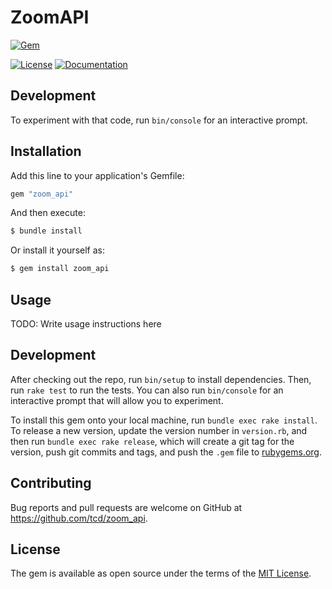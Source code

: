 # ZoomAPI

[![Gem](https://img.shields.io/gem/v/zoom_api)][rubygems]
<!-- [![Build Status](https://travis-ci.org/tcd/zoom_api.svg?branch=master)][travis-ci] -->
<!-- [![Coverage Status](https://coveralls.io/repos/github/tcd/zoom_api/badge.svg?branch=master)][coveralls] -->
[![License](https://img.shields.io/github/license/tcd/zoom_api)][license]
[![Documentation](http://img.shields.io/badge/docs-rubydoc.info-blue.svg)][docs]

[rubygems]: https://rubygems.org/gems/zoom_api
<!-- [travis-ci]: https://travis-ci.org/tcd/zoom_api -->
<!-- [coveralls]: https://coveralls.io/github/tcd/zoom_api?branch=master -->
[license]: https://github.com/tcd/zoom_api/blob/master/LICENSE.txt
[docs]: https://www.rubydoc.info/gems/zoom_api/0.1.0

## Development

To experiment with that code, run `bin/console` for an interactive prompt.

## Installation

Add this line to your application's Gemfile:

```ruby
gem "zoom_api"
```

And then execute:

```sh
$ bundle install
```

Or install it yourself as:

```sh
$ gem install zoom_api
```

## Usage

TODO: Write usage instructions here

## Development

After checking out the repo, run `bin/setup` to install dependencies. 
Then, run `rake test` to run the tests. 
You can also run `bin/console` for an interactive prompt that will allow you to experiment.

To install this gem onto your local machine, run `bundle exec rake install`. 
To release a new version, update the version number in `version.rb`, and then run `bundle exec rake release`, which will create a git tag for the version, push git commits and tags, and push the `.gem` file to [rubygems.org](https://rubygems.org).

## Contributing

Bug reports and pull requests are welcome on GitHub at https://github.com/tcd/zoom_api.

## License

The gem is available as open source under the terms of the [MIT License](https://opensource.org/licenses/MIT).

